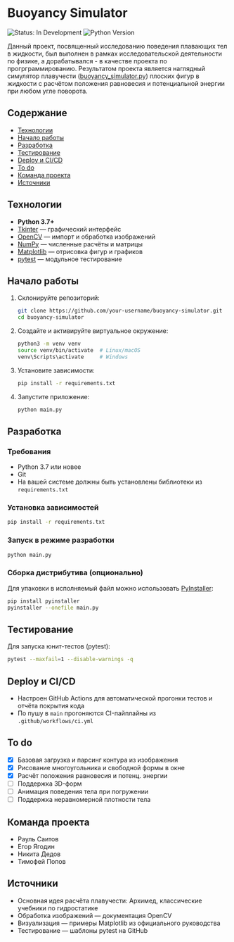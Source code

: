 # Buoyancy Simulator

![Status: In Development](https://img.shields.io/badge/status-в%20разработке-green) ![Python Version](https://img.shields.io/badge/python-3.7%2B-blue)

Данный проект, посвященный исследованию поведения плавающих тел в жидкости, был выполнен в рамках исследовательской деятельности по физике, а дорабатывался - в качестве проекта по прогрграммированию. Результатом проекта является наглядный симулятор плавучести ([buoyancy_simulator.py](https://github.com/cocetuk/floating-bodies/blob/main/buoyancy_simulator.py)) плоских фигур в жидкости с расчётом положения равновесия и потенциальной энергии при любом угле поворота.

## Содержание

- [Технологии](#технологии)  
- [Начало работы](#начало-работы)  
- [Разработка](#разработка)  
- [Тестирование](#тестирование)  
- [Deploy и CI/CD](#deploy-и-cicd)  
- [To do](#to-do)  
- [Команда проекта](#команда-проекта)  
- [Источники](#источники)  

## Технологии

- **Python 3.7+**  
- [Tkinter](https://docs.python.org/3/library/tkinter.html) — графический интерфейс  
- [OpenCV](https://opencv.org/) — импорт и обработка изображений  
- [NumPy](https://numpy.org/) — численные расчёты и матрицы  
- [Matplotlib](https://matplotlib.org/) — отрисовка фигур и графиков  
- [pytest](https://docs.pytest.org/) — модульное тестирование  

## Начало работы

1. Склонируйте репозиторий:  
   ```sh
   git clone https://github.com/your-username/buoyancy-simulator.git
   cd buoyancy-simulator
   ```
2. Создайте и активируйте виртуальное окружение:  
   ```sh
   python3 -m venv venv
   source venv/bin/activate  # Linux/macOS
   venv\Scripts\activate     # Windows
   ```
3. Установите зависимости:  
   ```sh
   pip install -r requirements.txt
   ```
4. Запустите приложение:  
   ```sh
   python main.py
   ```

## Разработка

### Требования

- Python 3.7 или новее  
- Git  
- На вашей системе должны быть установлены библиотеки из `requirements.txt`

### Установка зависимостей

```sh
pip install -r requirements.txt
```

### Запуск в режиме разработки

```sh
python main.py
```

### Сборка дистрибутива (опционально)

Для упаковки в исполняемый файл можно использовать [PyInstaller](https://www.pyinstaller.org/):
```sh
pip install pyinstaller
pyinstaller --onefile main.py
```

## Тестирование

Для запуска юнит-тестов (pytest):
```sh
pytest --maxfail=1 --disable-warnings -q
```

## Deploy и CI/CD

- Настроен GitHub Actions для автоматической прогонки тестов и отчёта покрытия кода  
- По пушу в `main` прогоняются CI-пайплайны из `.github/workflows/ci.yml`  


## To do

- [x] Базовая загрузка и парсинг контура из изображения  
- [x] Рисование многоугольника и свободной формы в окне  
- [x] Расчёт положения равновесия и потенц. энергии   
- [ ] Поддержка 3D-форм
- [ ] Анимация поведения тела при погружении  
- [ ] Поддержка неравномерной плотности тела

## Команда проекта

- Рауль Саитов
- Егор Ягодин
- Никита Дедов
- Тимофей Попов

## Источники

- Основная идея расчёта плавучести: Архимед, классические учебники по гидростатике  
- Обработка изображений — документация OpenCV  
- Визуализация — примеры Matplotlib из официального руководства  
- Тестирование — шаблоны pytest на GitHub  
